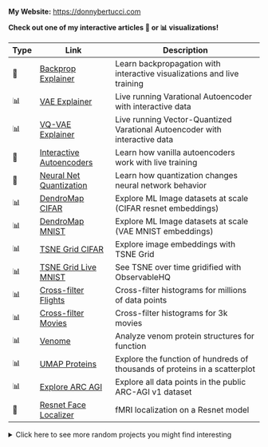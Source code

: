 **My Website:** https://donnybertucci.com

**Check out one of my interactive articles :memo: or :bar_chart: visualizations!**

| Type  | Link | Description |
|---|---|--|
| :memo: | [Backprop Explainer](https://xnought.github.io/backprop-explainer/)  | Learn backpropagation with interactive visualizations and live training|
|:bar_chart:| [VAE Explainer](https://xnought.github.io/vae-explainer/)| Live running Varational Autoencoder with interactive data|
|:bar_chart:| [VQ-VAE Explainer](https://xnought.github.io/vq-vae-explainer/)| Live running Vector-Quantized Varational Autoencoder with interactive data|
|:memo:| [Interactive Autoencoders](https://introduction-to-autoencoders.vercel.app/)| Learn how vanilla autoencoders work with live training|
|:memo:| [Neural Net Quantization](https://xnought.github.io/neural-net-compression-vis/quant)| Learn how quantization changes neural network behavior|
|:bar_chart:| [DendroMap CIFAR](https://div-lab.github.io/dendromap/)| Explore ML Image datasets at scale (CIFAR resnet embeddings)|
|:bar_chart:| [DendroMap MNIST](https://div-lab.github.io/dendromap/?mnist)| Explore ML Image datasets at scale (VAE MNIST embeddings)|
|:bar_chart:| [TSNE Grid CIFAR](https://tsne-grid-js.vercel.app/)| Explore image embeddings with TSNE Grid|
|:bar_chart:| [TSNE Grid Live MNIST](https://observablehq.com/@xnought/t-sne-grid-live)| See TSNE over time gridified with ObservableHQ|
|:bar_chart:| [Cross-filter Flights](https://dig.cmu.edu/falcon-vis/crossfilter-duckdb/)| Cross-filter histograms for millions of data points|
|:bar_chart:| [Cross-filter Movies](https://dig.cmu.edu/falcon-vis/movies-arrow/)| Cross-filter histograms for 3k movies|
|:bar_chart:| [Venome](https://venome.cqls.oregonstate.edu/proteins)| Analyze venom protein structures for function|
|:bar_chart:| [UMAP Proteins](https://atlas.nomic.ai/data/donnybertucci/swissprot-proteinclip/map)| Explore the function of hundreds of thousands of proteins in a scatterplot|
|:bar_chart:| [Explore ARC AGI](https://xnought.github.io/explore-arcagi/)| Explore all data points in the public ARC-AGI v1 dataset|
|:memo:| [Resnet Face Localizer](https://www.donnybertucci.com/project/deeplocalizer#blog)| fMRI localization on a Resnet model |

<details>
  <summary>Click here to see more random projects you might find interesting</summary>
  
- https://github.com/xnought/biogen (GPT-like model implemented from scratch for generating paper titles from bioRxiv)
- https://github.com/xnought/deeplocalizer (Find function specific activations in torch models w/ fMRI-like localization)
- https://github.com/xnought/tensorscript (Tensor Libary entirely on WebGPU + autograd) 
- https://github.com/xnought/webgpu-compute (WebGPU JS Library to easily run compute shader/kernels)
- https://github.com/cmudig/falcon-vis/ (Cross-filter billions of data points with no delay in JS)
- https://github.com/xnought/rand-eca (Random Number Generator with Elementary Cellular Automata in Matlab)
- https://github.com/xnought/grid-assign (Linear Assignment problem high-level JS API)
- https://github.com/xnought/numerical-linear-algebra (Various Matrix Decompositions and Algorithms in Matlab)
- https://github.com/xnought/dbash (simple linux shell from scratch in C)
- https://github.com/xnought/js-grad (Backwards Autodiff library in JS)
- https://github.com/xnought/learn-circuits (Verilog circuits for add, multiply, ...)
- https://github.com/xnought/string-add (Symbolic digit addition in Zig)
- https://github.com/xnought/protein-scatter (LLM trained on Foldseek 3Di and projected to 2D with UMAP in PyTorch)
- https://github.com/xnought/protein-zip (Huffman Coding on PDB file in Python)
- https://github.com/xnought/fastpandas (Python API that compiles and executes DuckDB SQL lazily) 
- https://github.com/xnought/bitstore (Store bitmasks efficiently in JS)
- https://github.com/xnought/autoprompt (Improve your prompt using known effective prompts for LLMs)
- https://github.com/xnought/hyperloglog (Hyperloglog algorithm from scratch in Python)
- https://github.com/xnought/error-graph (Visualize where your ML model misbehaves with a graph)
- https://github.com/xnought/ClipQuery (Use natural language to query images in SQL)
- https://github.com/xnought/evolutionarily-stable-strategies (Game theoretic strategies head-to-head in Python)
- https://github.com/xnought/integral-rust (Simple analytical integration in Rust)
- https://github.com/xnought/matmul.c (Matrix multiply using OpenMP and SIMD)
  
</details>


